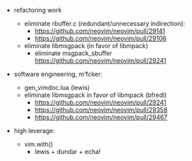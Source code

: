 - refactoring work
    - eliminate rbuffer.c (redundant/unnecessary indirection):
        - https://github.com/neovim/neovim/pull/29141
        - https://github.com/neovim/neovim/pull/29106
    - eliminate libmsgpack (in favor of libmpack)
        - eliminate msgpack_sbuffer https://github.com/neovim/neovim/pull/29241

- software engineering, m'fcker:
    - gen_vimdoc.lua (lewis)
    - eliminate libmsgpack in favor of libmpack (bfredl)
        - https://github.com/neovim/neovim/pull/29241
        - https://github.com/neovim/neovim/pull/29358
        - https://github.com/neovim/neovim/pull/29467
- high leverage:
    - vim.with()
        - lewis + dundar + echa!
